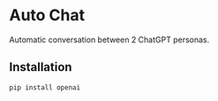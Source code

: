 # Auto Chat
Automatic conversation between 2 ChatGPT personas.

## Installation
```commandline
pip install openai
```
